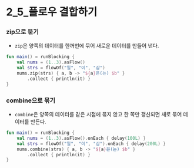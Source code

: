 # 2_5_플로우 결합하기

### zip으로 묶기
- `zip`은 양쪽의 데이터를 한꺼번에 묶어 새로운 데이터를 만들어 낸다.

```kotlin
fun main() = runBlocking {
    val nums = (1..3).asFlow()
    val strs = flowOf("일", "이", "삼")
    nums.zip(strs) { a, b -> "${a}은(는) $b" }
        .collect { println(it) }
}
```

### combine으로 묶기
- `combine`은 양쪽의 데이터를 같은 시점에 묶지 않고 한 쪽만 갱신되면 새로 묶어 데이터를 만든다.

```kotlin
fun main() = runBlocking {
    val nums = (1..3).asFlow().onEach { delay(100L) }
    val strs = flowOf("일", "이", "삼").onEach { delay(200L) }
    nums.combine(strs) { a, b -> "${a}은(는) $b" }
        .collect { println(it) }
}
```